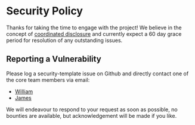 # Security Policy

Thanks for taking the time to engage with the project! We believe in the concept of
[coordinated disclosure](https://en.wikipedia.org/wiki/Coordinated_vulnerability_disclosure) and currently expect a 60
day grace period for resolution of any outstanding issues.

## Reporting a Vulnerability

Please log a security-template issue on Github and directly contact one of the core team members via email:

- [William](mailto:william@blackhats.net.au)
- [James](mailto:james+kanidm@terminaloutcomes.com)

We will endeavour to respond to your request as soon as possible, no bounties are available, but acknowledgement will be
made if you like.
